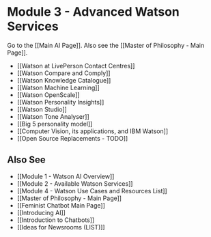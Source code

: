 # Module 3 - Advanced Watson Services

Go to the [[Main AI Page]]. Also see the [[Master of Philosophy - Main Page]].

- [[Watson at LivePerson Contact Centres]]
- [[Watson Compare and Comply]]
- [[Watson Knowledge Catalogue]]
- [[Watson Machine Learning]]
- [[Watson OpenScale]]
- [[Watson Personality Insights]]
- [[Watson Studio]]
- [[Watson Tone Analyser]]
- [[Big 5 personality model]]
- [[Computer Vision, its applications, and IBM Watson]]
- [[Open Source Replacements - TODO]]

## Also See
- [[Module 1 - Watson AI Overview]]
- [[Module 2 - Available Watson Services]]
- [[Module 4 - Watson Use Cases and Resources List]]
- [[Master of Philosophy - Main Page]]
- [[Feminist Chatbot Main Page]]
- [[Introducing AI]]
- [[Introduction to Chatbots]]
- [[Ideas for Newsrooms (LIST)]]